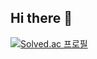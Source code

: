 ## Hi there 👋

[![Solved.ac
프로필](http://mazassumnida.wtf/api/generate_badge?boj=boaz42)](https://solved.ac/boaz42)

<!--
**junwson9/junwson9** is a ✨ _special_ ✨ repository because its `README.md` (this file) appears on your GitHub profile.

Here are some ideas to get you started:

- 🔭 I’m currently working on ...
- 🌱 I’m currently learning ...
- 👯 I’m looking to collaborate on ...
- 🤔 I’m looking for help with ...
- 💬 Ask me about ...
- 📫 How to reach me: ...
- 😄 Pronouns: ...
- ⚡ Fun fact: ...
-->
